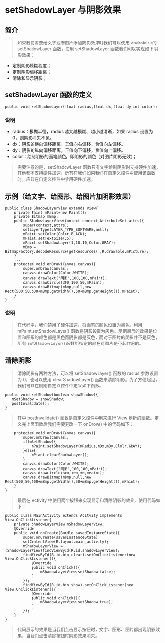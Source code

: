 # setShadowLayer 与阴影效果
## 简介
  > 如果我们需要给文字或者图片添加阴影效果时我们可以使用 Android 中的 setShadowLayer 函数，使用 setShadowLayer 函数我们可以实现如下阴影效果：
   
 - 定制阴影模糊程度；
 - 定制阴影偏移距离；
 - 清除和显示阴影；
 
## setShadowLayer 函数的定义

```
public void setShadowLayer(float radius,float dx,float dy,int color);
```
### 说明
 - radius：模糊半径，radius 越大越模糊、越小越清晰，如果 radius 设置为 0，则阴影消失不见。
 - dx：阴影的横向偏移距离，正值向右偏移，负值向左偏移。
 - dy：阴影的纵向偏移距离，正值向下偏移，负值向上偏移。
 - color：绘制阴影的画笔颜色，即阴影的颜色（对图片阴影无效）；

 > 需要注意的是，setShadowLayer 函数只有文字绘制阴影时支持硬件加速，其他都不支持硬件加速，所有在我们如果我们在自定义控件中使用该函数时，应该在自定义控件中禁用硬件加速。
 
## 示例（给文字、给图形、给图片加阴影效果）
```
public class ShadowLayerView extends View{
	private Paint mPaint=new Paint();
	private Bitmap mBmp;
	public ShadowLayerView(Context context,AttributeSet attrs){
		super(context,attrs);
		setLayerType(LAYER_TYPE_SOFTWARE,null);
		mPaint.setColor(Color.BLACK);
		mPaint.setTextSize(25);
		mPaint.setShadowLayer(1,10,10,Color.GRAY);
		mBmp = BitmapFactory.decodeResource(getResources(),R.drawable.mPicture);
	}
	...
	protected void onDraw(Canvas canvas){
		super.onDraw(canvas);
		canvas.drawColor(Color.WHITE);
		canvas.drawText("阴影",100,100,mPaint);
		canvas.drawCircle(300,100,50,mPaint);
		canvas.drawBitmap(mBmp,null,new Rect(500,50,500+mBmp.getWidth(),50+mBmp.getHeight()),mPaint);
	}
}
```
### 说明
 > 在代码中，我们禁用了硬件加速，将画笔的颜色设置为黑色，利用 mPaint.setShadowLayer() 函数将阴影设置为灰色。示例展示的效果是位置和图形的颜色都是黑色而阴影都是灰色，而对于图片的阴影并不是灰色，所有 setSHadowLayer() 函数所指定的颜色对图片是不起作用的。

## 清除阴影
 > 清除阴影有两种方法，可以将 setShadowLayer() 函数的 radius 参数设置为 0，也可以使用 clearShadowLayer() 函数来清除阴影。为了方便起见，我们可以在刚刚自定义控件中定义如下函数。
 
 ```
 public void setShadow(boolean showShadow){
	mSetShadow = showShadow;
	postInvalidate();
 }
 ```
 > 其中 postInvalidate() 函数是自定义控件中用来进行 View 刷新的函数。定义完上面函数后我们需要更改一下 onDrow() 中的代码如下：
 
```
	protected void onDraw(Canvas canvas){
		super.onDraw(canvas);
		if(mSetShadow){
			mPaint.setShadowLayer(mRadius,mDx,mDy,Clolr.GRAY);	
		}else{
			mPiant.clearShadowLayer();
		}
		canvas.drawColor(Color.WHITE);
		canvas.drawText("阴影",100,100,mPaint);
		canvas.drawCircle(300,100,50,mPaint);
		canvas.drawBitmap(mBmp,null,new Rect(500,50,500+mBmp.getWidth(),50+mBmp.getHeight()),mPaint);
	}
}
```
 > 最后在 Activity 中使用两个按钮来实现显示和清除阴影的效果，使用代码如下：

```
public class MainActivity extends Acitvity implements View.OnClickListener{
	private ShadowLayerView mShadowLayerView;
	@Override
	public void onCreate(Bundle savedInstanceState){
		super.onCreate(savedInstanceState);
		setContentView(R.layout.main_activity);
		mShadowLayerView = (ShadowLayerView)findViewById(R.id.shadowLayerView);
		findViewById(R.id.btn_clear).setOnClickListener(new View.OnClickListener(){
			@Override
			public void onClick(){
				mShadowLayerView.setShadow(false);
			}
		});
		findViewById(R.id.btn_show).setOnClickListener(new View.OnClickListener(){
			@Override
			public void onClick(){
				mShadowLayerView.setShadow(true);
			}
		});
	}
}
```
 > 代码展示的效果是当我们点击显示按钮时，文字、图形、图片都出现阴影效果，当我们点击清除按钮时阴影效果消失。